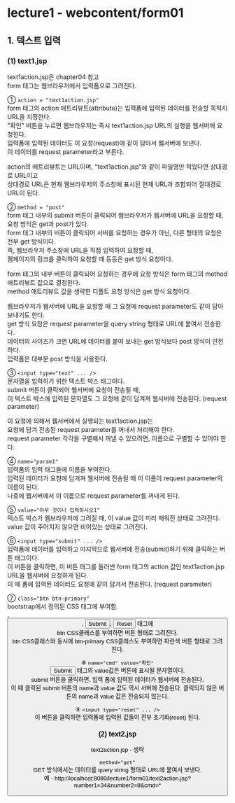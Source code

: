 # lecture1 - webcontent/form01

## 1. 텍스트 입력  
### (1) text1.jsp  
text1action.jsp은 chapter04 참고  
form 태그는 웹브라우저에서 입력폼으로 그려진다. 

① ```action = "text1action.jsp"```  
form 태그의 action 애트리뷰트(attribute)는 입력폼에 입력된 데이터를 전송할 목적지 URL을 지정한다.  
"확인" 버튼을 누르면 웹브라우저는 즉시 text1action.jsp URL의 실행을 웹서버에 요청한다.  
입력폼에 입력된 데이터도 이 요청(request)에 같이 담아서 웹서버에 보낸다.  
이 데이터를 request parameter라고 부른다.

action의 애트리뷰트는 URL이며, "text1action.jsp"와 같이 파일명만 적었다면 상대경로 URL이고  
상대경로 URL은 현재 웹브라우저의 주소창에 표시된 현재 URL과 조합되어 절대경로 URL이 된다.   

② ```method = "post"```  
form 태그 내부의 submit 버튼이 클릭되어 웹브라우저가 웹서버에 URL을 요청할 때, 요청 방식은 get과 post가 있다.   
form 태그 내부의 버튼이 클릭되어 서버를 요청하는 경우가 아닌, 다른 형태의 요청은 전부 get 방식이다.  
즉, 웹브라우저 주소창에 URL을 직접 입력하여 요청할 때,   
웹페이지의 링크를 클릭하여 요청할 때 등등은 get 방식 요청이다.

form 태그의 내부 버튼이 클릭되어 요청하는 경우에 요청 방식은 
form 태그의 method 애트리뷰트 값으로 결정된다.  
method 애트리뷰트 값을 생략한 디폴트 요청 방식은 get 방식 요청이다.   

웹브라우저가 웹서버에 URL을 요청할 때 그 요청에 request parameter도 같이 담아 보내기도 한다.   
get 방식 요청은 request parameter을 query string 형태로 URL에 붙여서 전송한다.  
데이터의 사이즈가 크면 URL에 데이터를 붙여 보내는 get 방식보다 post 방식이 안전하다.  
입력폼은 대부분 post 방식을 사용한다.  

③ ```<input type="text" ... />```  
문자열을 입력하기 위한 텍스트 박스 태그이다.  
submit 버튼이 클릭되어 웹서버에 요청이 전송될 때,    
이 텍스트 박스에 입력된 문자열도 그 요청에 같이 담겨져 웹서버에 전송된다. (request parameter)  

이 요청에 의해서 웹서버에서 실행되는 text1action.jsp는    
요청에 담겨 전송된 request parameter를 꺼내서 처리해야 한다.   
request parameter 각각을 구별해서 꺼낼 수 있으려면, 이름으로 구별할 수 있어야 한다.   

④ ```name="param1"```  
입력폼의 입력 태그들에 이름을 부여한다.  
입력된 데이터가 요청에 담겨져 웹서버에 전송될 때 이 이름이 request parameter의 이름이 된다.  
나중에 웹서버에서 이 이름으로 request parameter를 꺼내게 된다.  

⑤ ```value="아무 것이나 입력하시오1"```  
텍스트 박스가 웹브라우저에 그려질 때, 이 value 값이 미리 채워진 상태로 그려진다.  
value 값이 주어지지 않으면 비어있는 상태로 그려진다.  

⑥ ```<input type="submit" ... />```   
입력폼에 데이터를 입력하고 마지막으로 웹서버에 전송(submit)하기 위해 클릭하는 버튼 태그이다.  
이 버튼을 클릭하면, 이 버튼 태그를 둘러싼 form 태그의 action 값인 text1action.jsp URL을 웹서버에 요청하게 된다.  
이 때 폼에 입력된 데이터도 요청에 같이 담겨서 전송된다. (request parameter)  

⑦ ```class="btn btn-primary"```  
bootstrap에서 정의된 CSS 태그에 부여함.  
<a>, <button>, <input type="submit">, <input type="reset"> 태그에  
btn CSS클래스를 부여하면 버튼 형태로 그려진다.  
btn CSS클래스와 동시에 btn-primary CSS클래스도 부여하면 파란색 버튼 형태로 그려진다.  

⑧ ```name="cmd" value="확인"```  
<input type="submit" > 태그의 value값은 버튼에 표시될 문자열이다.  
submit 버튼을 클릭하면, 입력 폼에 입력된 데이터가 웹서버에 전송된다.  
이 때 클릭된 submit 버튼의 name과 value 값도 역시 서버에 전송된다. 클릭되지 않은 버튼의 name과 value 값은 전송되지 않는다.  

⑨ ```<input type="reset" ... />```  
이 버튼을 클릭하면 입력폼에 입력된 값들이 전부 초기화(reset) 된다.  

### (2) text2.jsp  
text2action.jsp - 생략

```method="get"```    
GET 방식에서는 데이터를 query string 형태로 URL에 붙여서 보낸다.  
예 - http://localhost:8080/lecture1/form01/text2action.jsp?number1=34&number2=8&cmd=*  
  
